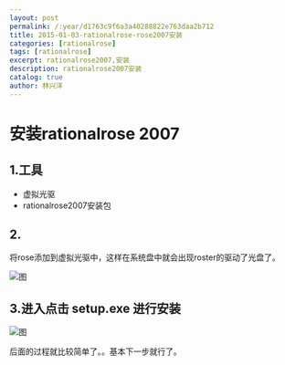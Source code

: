 ```yaml
---
layout: post
permalink: /:year/d1763c9f6a3a40288822e763daa2b712
title: 2015-01-03-rationalrose-rose2007安装
categories: [rationalrose]
tags: [rationalrose]
excerpt: rationalrose2007,安装
description: rationalrose2007安装
catalog: true
author: 林兴洋
---
```


# 安装rationalrose 2007

## 1.工具

* 虚拟光驱
* rationalrose2007安装包

## 2.

将rose添加到虚拟光驱中，这样在系统盘中就会出现roster的驱动了光盘了。

![图](https://gitee.com/linxingyang/at-2020-10-02-image/raw/master/image/R-rationalrose/image/2015-01-03/01.png)

## 3.进入点击 setup.exe 进行安装

![图](https://gitee.com/linxingyang/at-2020-10-02-image/raw/master/image/R-rationalrose/image/2015-01-03/02.png)

后面的过程就比较简单了。。基本下一步就行了。
